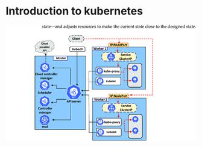 # Introduction to kubernetes


![Kubernetes Diagrame](../pictures/Kubernetes-architecture-diagrame.png)
